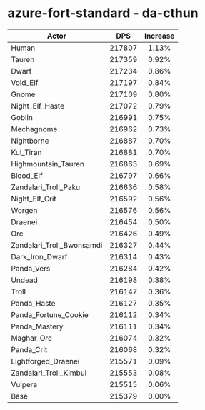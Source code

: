 # azure-fort-standard - da-cthun
| Actor | DPS | Increase |
|---|:---:|:---:|
|Human|217807|1.13%|
|Tauren|217359|0.92%|
|Dwarf|217234|0.86%|
|Void_Elf|217197|0.84%|
|Gnome|217109|0.80%|
|Night_Elf_Haste|217072|0.79%|
|Goblin|216991|0.75%|
|Mechagnome|216962|0.73%|
|Nightborne|216887|0.70%|
|Kul_Tiran|216881|0.70%|
|Highmountain_Tauren|216863|0.69%|
|Blood_Elf|216797|0.66%|
|Zandalari_Troll_Paku|216636|0.58%|
|Night_Elf_Crit|216592|0.56%|
|Worgen|216576|0.56%|
|Draenei|216454|0.50%|
|Orc|216426|0.49%|
|Zandalari_Troll_Bwonsamdi|216327|0.44%|
|Dark_Iron_Dwarf|216314|0.43%|
|Panda_Vers|216284|0.42%|
|Undead|216198|0.38%|
|Troll|216147|0.36%|
|Panda_Haste|216127|0.35%|
|Panda_Fortune_Cookie|216112|0.34%|
|Panda_Mastery|216111|0.34%|
|Maghar_Orc|216074|0.32%|
|Panda_Crit|216068|0.32%|
|Lightforged_Draenei|215571|0.09%|
|Zandalari_Troll_Kimbul|215553|0.08%|
|Vulpera|215515|0.06%|
|Base|215379|0.00%|
